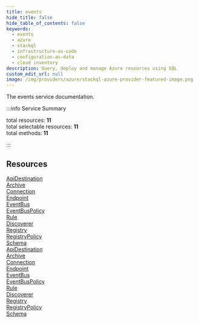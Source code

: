 ```yaml
---
title: events
hide_title: false
hide_table_of_contents: false
keywords:
  - events
  - azure
  - stackql
  - infrastructure-as-code
  - configuration-as-data
  - cloud inventory
description: Query, deploy and manage Azure resources using SQL
custom_edit_url: null
image: /img/providers/azure/stackql-azure-provider-featured-image.png
---
```


The events service documentation.

:::info Service Summary

<div class="row">
<div class="providerDocColumn">
<span>total resources:&nbsp;<b>11</b></span><br />
<span>total selectable resources:&nbsp;<b>11</b></span><br />
<span>total methods:&nbsp;<b>11</b></span><br />
</div>
</div>

:::

## Resources
<div class="row">
<div class="providerDocColumn">
<a href="/providers/azure/events/ApiDestination/">ApiDestination</a><br />
<a href="/providers/azure/events/Archive/">Archive</a><br />
<a href="/providers/azure/events/Connection/">Connection</a><br />
<a href="/providers/azure/events/Endpoint/">Endpoint</a><br />
<a href="/providers/azure/events/EventBus/">EventBus</a><br />
<a href="/providers/azure/events/EventBusPolicy/">EventBusPolicy</a><br />
<a href="/providers/azure/events/Rule/">Rule</a><br />
<a href="/providers/azure/events/Discoverer/">Discoverer</a><br />
<a href="/providers/azure/events/Registry/">Registry</a><br />
<a href="/providers/azure/events/RegistryPolicy/">RegistryPolicy</a><br />
<a href="/providers/azure/events/Schema/">Schema</a>
</div>
<div class="providerDocColumn">
<a href="/providers/azure/events/ApiDestination/">ApiDestination</a><br />
<a href="/providers/azure/events/Archive/">Archive</a><br />
<a href="/providers/azure/events/Connection/">Connection</a><br />
<a href="/providers/azure/events/Endpoint/">Endpoint</a><br />
<a href="/providers/azure/events/EventBus/">EventBus</a><br />
<a href="/providers/azure/events/EventBusPolicy/">EventBusPolicy</a><br />
<a href="/providers/azure/events/Rule/">Rule</a><br />
<a href="/providers/azure/events/Discoverer/">Discoverer</a><br />
<a href="/providers/azure/events/Registry/">Registry</a><br />
<a href="/providers/azure/events/RegistryPolicy/">RegistryPolicy</a><br />
<a href="/providers/azure/events/Schema/">Schema</a>
</div>
</div>